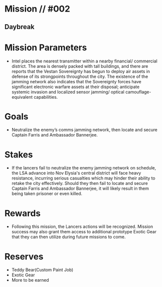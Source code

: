 # Mission // #002
## Daybreak

# Mission Parameters
- Intel places the nearest transmitter within a nearby financial/ commercial district. The area is densely packed with tall buildings, and there are reports that the Vestan Sovereignty has begun to deploy air assets in defense of its strongpoints throughout the city. The existence of the jamming network also indicates that the Sovereignty forces have significant electronic warfare assets at their disposal; anticipate systemic invasion and localized sensor jamming/ optical camouflage-equivalent capabilities.

# Goals
- Neutralize the enemy’s comms jamming network, then locate and secure Captain Farris and Ambassador Bannerjee.

# Stakes
- If the lancers fail to neutralize the enemy jamming network on schedule, the LSA advance into Nov Elysia's central district will face heavy resistance, incurring serious casualties which may hinder their ability to retake the city effectively. Should they then fail to locate and secure Captain Farris and Ambassador Bannerjee, it will likely result in them being taken prisoner or even killed.

# Rewards
- Following this mission, the Lancers actions will be recognized. Mission success may also grant them access to additional prototype Exotic Gear that they can then utilize during future missions to come.

# Reserves
- Teddy Bear(Custom Paint Job)
- Exotic Gear
- More to be earned
